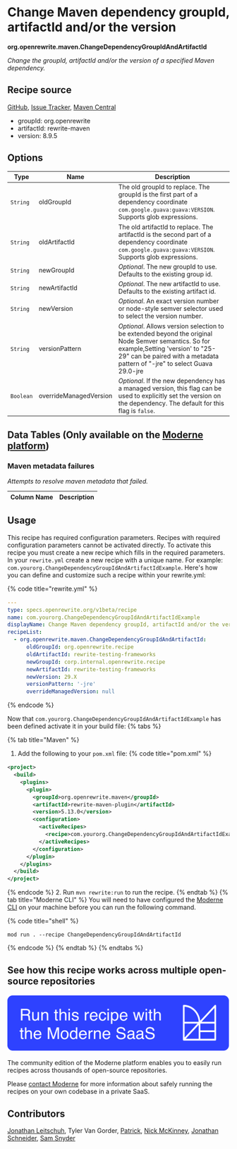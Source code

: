 # Change Maven dependency groupId, artifactId and/or the version

**org.openrewrite.maven.ChangeDependencyGroupIdAndArtifactId**

_Change the groupId, artifactId and/or the version of a specified Maven dependency._

## Recipe source

[GitHub](https://github.com/openrewrite/rewrite/blob/main/rewrite-maven/src/main/java/org/openrewrite/maven/ChangeDependencyGroupIdAndArtifactId.java), [Issue Tracker](https://github.com/openrewrite/rewrite/issues), [Maven Central](https://central.sonatype.com/artifact/org.openrewrite/rewrite-maven/8.9.5/jar)

* groupId: org.openrewrite
* artifactId: rewrite-maven
* version: 8.9.5

## Options

| Type | Name | Description |
| -- | -- | -- |
| `String` | oldGroupId | The old groupId to replace. The groupId is the first part of a dependency coordinate `com.google.guava:guava:VERSION`. Supports glob expressions. |
| `String` | oldArtifactId | The old artifactId to replace. The artifactId is the second part of a dependency coordinate `com.google.guava:guava:VERSION`. Supports glob expressions. |
| `String` | newGroupId | *Optional*. The new groupId to use. Defaults to the existing group id. |
| `String` | newArtifactId | *Optional*. The new artifactId to use. Defaults to the existing artifact id. |
| `String` | newVersion | *Optional*. An exact version number or node-style semver selector used to select the version number. |
| `String` | versionPattern | *Optional*. Allows version selection to be extended beyond the original Node Semver semantics. So for example,Setting 'version' to "25-29" can be paired with a metadata pattern of "-jre" to select Guava 29.0-jre |
| `Boolean` | overrideManagedVersion | *Optional*. If the new dependency has a managed version, this flag can be used to explicitly set the version on the dependency. The default for this flag is `false`. |

## Data Tables (Only available on the [Moderne platform](https://app.moderne.io/))

### Maven metadata failures

_Attempts to resolve maven metadata that failed._

| Column Name | Description |
| ----------- | ----------- |


## Usage

This recipe has required configuration parameters. Recipes with required configuration parameters cannot be activated directly. To activate this recipe you must create a new recipe which fills in the required parameters. In your `rewrite.yml` create a new recipe with a unique name. For example: `com.yourorg.ChangeDependencyGroupIdAndArtifactIdExample`.
Here's how you can define and customize such a recipe within your rewrite.yml:

{% code title="rewrite.yml" %}
```yaml
---
type: specs.openrewrite.org/v1beta/recipe
name: com.yourorg.ChangeDependencyGroupIdAndArtifactIdExample
displayName: Change Maven dependency groupId, artifactId and/or the version example
recipeList:
  - org.openrewrite.maven.ChangeDependencyGroupIdAndArtifactId:
      oldGroupId: org.openrewrite.recipe
      oldArtifactId: rewrite-testing-frameworks
      newGroupId: corp.internal.openrewrite.recipe
      newArtifactId: rewrite-testing-frameworks
      newVersion: 29.X
      versionPattern: '-jre'
      overrideManagedVersion: null
```
{% endcode %}

Now that `com.yourorg.ChangeDependencyGroupIdAndArtifactIdExample` has been defined activate it in your build file:
{% tabs %}

{% tab title="Maven" %}
1. Add the following to your `pom.xml` file:
{% code title="pom.xml" %}
```xml
<project>
  <build>
    <plugins>
      <plugin>
        <groupId>org.openrewrite.maven</groupId>
        <artifactId>rewrite-maven-plugin</artifactId>
        <version>5.13.0</version>
        <configuration>
          <activeRecipes>
            <recipe>com.yourorg.ChangeDependencyGroupIdAndArtifactIdExample</recipe>
          </activeRecipes>
        </configuration>
      </plugin>
    </plugins>
  </build>
</project>
```
{% endcode %}
2. Run `mvn rewrite:run` to run the recipe.
{% endtab %}
{% tab title="Moderne CLI" %}
You will need to have configured the [Moderne CLI](https://docs.moderne.io/moderne-cli/cli-intro) on your machine before you can run the following command.

{% code title="shell" %}
```shell
mod run . --recipe ChangeDependencyGroupIdAndArtifactId
```
{% endcode %}
{% endtab %}
{% endtabs %}

## See how this recipe works across multiple open-source repositories

[![Moderne Link Image](/.gitbook/assets/ModerneRecipeButton.png)](https://app.moderne.io/recipes/org.openrewrite.maven.ChangeDependencyGroupIdAndArtifactId)

The community edition of the Moderne platform enables you to easily run recipes across thousands of open-source repositories.

Please [contact Moderne](https://moderne.io/product) for more information about safely running the recipes on your own codebase in a private SaaS.

## Contributors
[Jonathan Leitschuh](mailto:jonathan.leitschuh@gmail.com), Tyler Van Gorder, [Patrick](mailto:patway99@gmail.com), [Nick McKinney](mailto:mckinneynicholas@gmail.com), [Jonathan Schneider](mailto:jkschneider@gmail.com), [Sam Snyder](mailto:sam@moderne.io)
